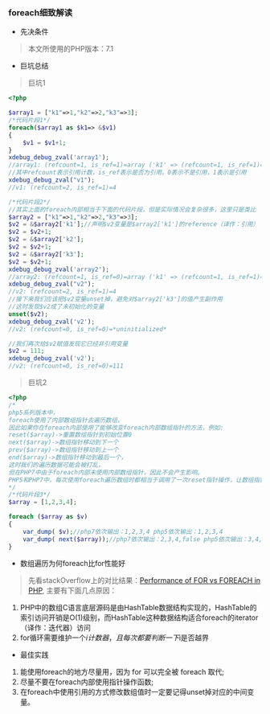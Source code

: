 ### foreach细致解读
- 先决条件

> 本文所使用的PHP版本：7.1

- 巨坑总结

> 巨坑1

```php
<?php

$array1 = ["k1"=>1,"k2"=>2,"k3"=>3];
/*代码片段1*/
foreach($array1 as $k1=> &$v1)
{
    $v1 = $v1+1;
}
xdebug_debug_zval('array1');
//array1: (refcount=1, is_ref=1)=array ('k1' => (refcount=1, is_ref=1)=2, 'k2' => (refcount=1, is_ref=1)=3, 'k3' => (refcount=2, is_ref=1)=4)
//其中refcount表示引用计数，is_ref表示是否为引用，0表示不是引用，1表示是引用
xdebug_debug_zval("v1");
//v1: (refcount=2, is_ref=1)=4

/*代码片段2*/
//其实上面的foreach内部相当于下面的代码片段，但是实际情况会复杂很多，这里只是类比
$array2 = ["k1"=>1,"k2"=>2,"k3"=>3];
$v2 = &$array2['k1'];//声明$v2变量是$array2['k1']的reference（译作：引用）
$v2 = $v2+1;
$v2 = &$array2['k2'];
$v2 = $v2+1;
$v2 = &$array2['k3'];
$v2 = $v2+1;
xdebug_debug_zval('array2');
//array2: (refcount=1, is_ref=0)=array ('k1' => (refcount=1, is_ref=1)=2, 'k2' => (refcount=1, is_ref=1)=3, 'k3' => (refcount=2, is_ref=1)=4)
xdebug_debug_zval("v2");
//v2: (refcount=2, is_ref=1)=4
//接下来我们应该把$v2变量unset掉，避免对$array2['k3']的值产生副作用
//这时发现$v2成了未初始化的变量
unset($v2);
xdebug_debug_zval('v2');
//v2: (refcount=0, is_ref=0)=*uninitialized*

//我们再次给$v2赋值发现它已经非引用变量
$v2 = 111;
xdebug_debug_zval('v2');
//v2: (refcount=0, is_ref=0)=111

```

> 巨坑2

```php
<?php
/*
php5系列版本中，
foreach使用了内部数组指针去遍历数组，
因此如果你在foreach内部使用了能够改变foreach内部数组指针的方法，例如:
reset($array)->重置数组指针到初始位置0
next($array)->数组指针移动到下一个
prev($array)->数组指针移动到上一个
end($array)->数组指针移动到最后一个，
这时我们的遍历数据可能会被打乱，
但在PHP7中由于foreach内部未使用内部数组指针，因此不会产生影响。
PHP5和PHP7中，每次使用foreach遍历数组时都相当于调用了一次reset指针操作，让数组指针回到初始位置。
*/
/*代码片段3*/
$array = [1,2,3,4];

foreach ($array as $v)
{
    var_dump( $v);//php7依次输出：1,2,3,4 php5依次输出：1,2,3,4
    var_dump( next($array));//php7依次输出：2,3,4,false php5依次输出：3,4,false,false
}

```

- 数组遍历为何foreach比for性能好

> 先看stackOverflow上的对比结果：[Performance of FOR vs FOREACH in PHP](https://stackoverflow.com/questions/3430194/performance-of-for-vs-foreach-in-php),
主要有下面几点原因：

1. PHP中的数组C语言底层源码是由HashTable数据结构实现的，HashTable的索引访问开销是O(1)级别，而HashTable这种数据结构适合foreach的iterator（译作：迭代器）访问
2. for循环需要维护一个$i计数器，且每次都要判断一下$i是否越界

- 最佳实践 
1. 能使用foreach的地方尽量用，因为 for 可以完全被 foreach 取代;
2. 尽量不要在foreach内部使用指针操作函数;
3. 在foreach中使用引用的方式修改数组值时一定要记得unset掉对应的中间变量。  
